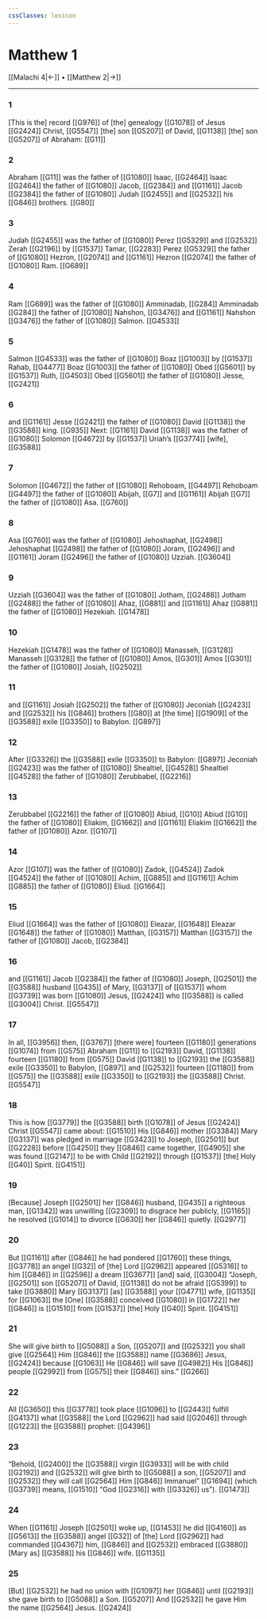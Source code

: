 ```yaml
---
cssClasses: lexicon
---
```


# Matthew 1

[[Malachi 4|←]] • [[Matthew 2|→]]

---

### 1
[This is the] record [[G976]] of [the] genealogy [[G1078]] of Jesus [[G2424]] Christ, [[G5547]] [the] son [[G5207]] of David, [[G1138]] [the] son [[G5207]] of Abraham: [[G11]]

### 2
Abraham [[G11]] was the father of [[G1080]] Isaac, [[G2464]] Isaac [[G2464]] the father of [[G1080]] Jacob, [[G2384]] and [[G1161]] Jacob [[G2384]] the father of [[G1080]] Judah [[G2455]] and [[G2532]] his [[G846]] brothers. [[G80]]

### 3
Judah [[G2455]] was the father of [[G1080]] Perez [[G5329]] and [[G2532]] Zerah [[G2196]] by [[G1537]] Tamar, [[G2283]] Perez [[G5329]] the father of [[G1080]] Hezron, [[G2074]] and [[G1161]] Hezron [[G2074]] the father of [[G1080]] Ram. [[G689]]

### 4
Ram [[G689]] was the father of [[G1080]] Amminadab, [[G284]] Amminadab [[G284]] the father of [[G1080]] Nahshon, [[G3476]] and [[G1161]] Nahshon [[G3476]] the father of [[G1080]] Salmon. [[G4533]]

### 5
Salmon [[G4533]] was the father of [[G1080]] Boaz [[G1003]] by [[G1537]] Rahab, [[G4477]] Boaz [[G1003]] the father of [[G1080]] Obed [[G5601]] by [[G1537]] Ruth, [[G4503]] Obed [[G5601]] the father of [[G1080]] Jesse, [[G2421]]

### 6
and [[G1161]] Jesse [[G2421]] the father of [[G1080]] David [[G1138]] the [[G3588]] king. [[G935]] Next: [[G1161]] David [[G1138]] was the father of [[G1080]] Solomon [[G4672]] by [[G1537]] Uriah’s [[G3774]] [wife], [[G3588]]

### 7
Solomon [[G4672]] the father of [[G1080]] Rehoboam, [[G4497]] Rehoboam [[G4497]] the father of [[G1080]] Abijah, [[G7]] and [[G1161]] Abijah [[G7]] the father of [[G1080]] Asa. [[G760]]

### 8
Asa [[G760]] was the father of [[G1080]] Jehoshaphat, [[G2498]] Jehoshaphat [[G2498]] the father of [[G1080]] Joram, [[G2496]] and [[G1161]] Joram [[G2496]] the father of [[G1080]] Uzziah. [[G3604]]

### 9
Uzziah [[G3604]] was the father of [[G1080]] Jotham, [[G2488]] Jotham [[G2488]] the father of [[G1080]] Ahaz, [[G881]] and [[G1161]] Ahaz [[G881]] the father of [[G1080]] Hezekiah. [[G1478]]

### 10
Hezekiah [[G1478]] was the father of [[G1080]] Manasseh, [[G3128]] Manasseh [[G3128]] the father of [[G1080]] Amos, [[G301]] Amos [[G301]] the father of [[G1080]] Josiah, [[G2502]]

### 11
and [[G1161]] Josiah [[G2502]] the father of [[G1080]] Jeconiah [[G2423]] and [[G2532]] his [[G846]] brothers [[G80]] at [the time] [[G1909]] of the [[G3588]] exile [[G3350]] to Babylon. [[G897]]

### 12
After [[G3326]] the [[G3588]] exile [[G3350]] to Babylon: [[G897]] Jeconiah [[G2423]] was the father of [[G1080]] Shealtiel, [[G4528]] Shealtiel [[G4528]] the father of [[G1080]] Zerubbabel, [[G2216]]

### 13
Zerubbabel [[G2216]] the father of [[G1080]] Abiud, [[G10]] Abiud [[G10]] the father of [[G1080]] Eliakim, [[G1662]] and [[G1161]] Eliakim [[G1662]] the father of [[G1080]] Azor. [[G107]]

### 14
Azor [[G107]] was the father of [[G1080]] Zadok, [[G4524]] Zadok [[G4524]] the father of [[G1080]] Achim, [[G885]] and [[G1161]] Achim [[G885]] the father of [[G1080]] Eliud. [[G1664]]

### 15
Eliud [[G1664]] was the father of [[G1080]] Eleazar, [[G1648]] Eleazar [[G1648]] the father of [[G1080]] Matthan, [[G3157]] Matthan [[G3157]] the father of [[G1080]] Jacob, [[G2384]]

### 16
and [[G1161]] Jacob [[G2384]] the father of [[G1080]] Joseph, [[G2501]] the [[G3588]] husband [[G435]] of Mary, [[G3137]] of [[G1537]] whom [[G3739]] was born [[G1080]] Jesus, [[G2424]] who [[G3588]] is called [[G3004]] Christ. [[G5547]]

### 17
In all, [[G3956]] then, [[G3767]] [there were] fourteen [[G1180]] generations [[G1074]] from [[G575]] Abraham [[G11]] to [[G2193]] David, [[G1138]] fourteen [[G1180]] from [[G575]] David [[G1138]] to [[G2193]] the [[G3588]] exile [[G3350]] to Babylon, [[G897]] and [[G2532]] fourteen [[G1180]] from [[G575]] the [[G3588]] exile [[G3350]] to [[G2193]] the [[G3588]] Christ. [[G5547]]

### 18
This is how [[G3779]] the [[G3588]] birth [[G1078]] of Jesus [[G2424]] Christ [[G5547]] came about: [[G1510]] His [[G846]] mother [[G3384]] Mary [[G3137]] was pledged in marriage [[G3423]] to Joseph, [[G2501]] but [[G2228]] before [[G4250]] they [[G846]] came together, [[G4905]] she was found [[G2147]] to be with Child [[G2192]] through [[G1537]] [the] Holy [[G40]] Spirit. [[G4151]]

### 19
[Because] Joseph [[G2501]] her [[G846]] husband, [[G435]] a righteous man, [[G1342]] was unwilling [[G2309]] to disgrace her publicly, [[G1165]] he resolved [[G1014]] to divorce [[G630]] her [[G846]] quietly. [[G2977]]

### 20
But [[G1161]] after [[G846]] he had pondered [[G1760]] these things, [[G3778]] an angel [[G32]] of [the] Lord [[G2962]] appeared [[G5316]] to him [[G846]] in [[G2596]] a dream [[G3677]] [and] said, [[G3004]] “Joseph, [[G2501]] son [[G5207]] of David, [[G1138]] do not be afraid [[G5399]] to take [[G3880]] Mary [[G3137]] [as] [[G3588]] your [[G4771]] wife, [[G1135]] for [[G1063]] the [One] [[G3588]] conceived [[G1080]] in [[G1722]] her [[G846]] is [[G1510]] from [[G1537]] [the] Holy [[G40]] Spirit. [[G4151]]

### 21
She will give birth to [[G5088]] a Son, [[G5207]] and [[G2532]] you shall give [[G2564]] Him [[G846]] the [[G3588]] name [[G3686]] Jesus, [[G2424]] because [[G1063]] He [[G846]] will save [[G4982]] His [[G846]] people [[G2992]] from [[G575]] their [[G846]] sins.” [[G266]]

### 22
All [[G3650]] this [[G3778]] took place [[G1096]] to [[G2443]] fulfill [[G4137]] what [[G3588]] the Lord [[G2962]] had said [[G2046]] through [[G1223]] the [[G3588]] prophet: [[G4396]]

### 23
“Behold, [[G2400]] the [[G3588]] virgin [[G3933]] will be with child [[G2192]] and [[G2532]] will give birth to [[G5088]] a son, [[G5207]] and [[G2532]] they will call [[G2564]] Him [[G846]] Immanuel” [[G1694]] (which [[G3739]] means, [[G1510]] “God [[G2316]] with [[G3326]] us”). [[G1473]]

### 24
When [[G1161]] Joseph [[G2501]] woke up, [[G1453]] he did [[G4160]] as [[G5613]] the [[G3588]] angel [[G32]] of [the] Lord [[G2962]] had commanded [[G4367]] him, [[G846]] and [[G2532]] embraced [[G3880]] [Mary as] [[G3588]] his [[G846]] wife. [[G1135]]

### 25
[But] [[G2532]] he had no union with [[G1097]] her [[G846]] until [[G2193]] she gave birth to [[G5088]] a Son. [[G5207]] And [[G2532]] he gave Him the name [[G2564]] Jesus. [[G2424]]

